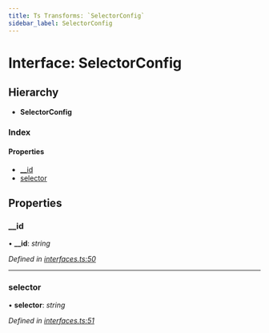 ```yaml
---
title: Ts Transforms: `SelectorConfig`
sidebar_label: SelectorConfig
---
```


# Interface: SelectorConfig

## Hierarchy

* **SelectorConfig**

### Index

#### Properties

* [__id](selectorconfig.md#__id)
* [selector](selectorconfig.md#selector)

## Properties

###  __id

• **__id**: *string*

*Defined in [interfaces.ts:50](https://github.com/terascope/teraslice/blob/a2250fb9/packages/ts-transforms/src/interfaces.ts#L50)*

___

###  selector

• **selector**: *string*

*Defined in [interfaces.ts:51](https://github.com/terascope/teraslice/blob/a2250fb9/packages/ts-transforms/src/interfaces.ts#L51)*
